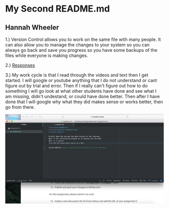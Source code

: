 # My Second README.md
## Hannah Wheeler
1.) Version Control allows you to work on the same file with many people. It can also allow you to manage the changes to your system so you can always go back and save you progress so you have some backups of the files while everyone is making changes.

2.) [Responses](./responses.txt)

3.) My work cycle is that I read through the videos and text then I get started. I will google or youtube anything that I do not understand or cant figure out by trial and error. Then if I really can't figure out how to do something I will go look at what other students have done and see what I am missing, didn't undestand, or could have done better. Then after I have done that I will google why what they did makes sense or works better, then go from there. 

![image of my atom editor](./images/screenshot-ass-2.png)
